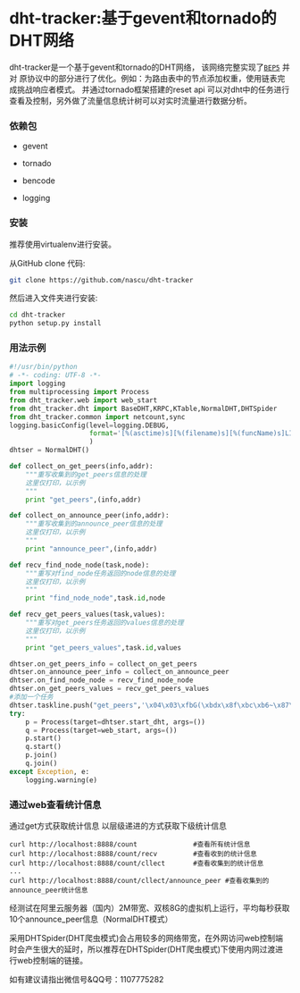 # dht-tracker:基于gevent和tornado的DHT网络

dht-tracker是一个基于gevent和tornado的DHT网络，
该网络完整实现了[`BEP5`](http://www.bittorrent.org/beps/bep_0005.html)
并对
原协议中的部分进行了优化。例如：为路由表中的节点添加权重，使用链表完成挑战响应者模式。
并通过tornado框架搭建的reset api 可以对dht中的任务进行查看及控制，另外做了流量信息统计树可以对实时流量进行数据分析。

### 依赖包

-   gevent

-   tornado

-   bencode

-   logging

### 安装

推荐使用virtualenv进行安装。

从GitHub clone 代码:

```bash
git clone https://github.com/nascu/dht-tracker
```

然后进入文件夹进行安装:

```bash
cd dht-tracker
python setup.py install
```

### 用法示例

```python
#!/usr/bin/python
# -*- coding: UTF-8 -*-
import logging
from multiprocessing import Process
from dht_tracker.web import web_start
from dht_tracker.dht import BaseDHT,KRPC,KTable,NormalDHT,DHTSpider
from dht_tracker.common import netcount,sync
logging.basicConfig(level=logging.DEBUG,
                    format='[%(asctime)s][%(filename)s][%(funcName)s]LINE %(lineno)-4d : %(levelname)-8s %(message)s'
                    )
dhtser = NormalDHT()

def collect_on_get_peers(info,addr):
    """重写收集到的get_peers信息的处理
    这里仅打印，以示例
    """
    print "get_peers",(info,addr)

def collect_on_announce_peer(info,addr):
    """重写收集到的announce_peer信息的处理
    这里仅打印，以示例
    """
    print "announce_peer",(info,addr)

def recv_find_node_node(task,node):
    """重写对find_node任务返回的node信息的处理
    这里仅打印，以示例
    """
    print "find_node_node",task.id,node

def recv_get_peers_values(task,values):
    """重写对get_peers任务返回的values信息的处理
    这里仅打印，以示例
    """
    print "get_peers_values",task.id,values

dhtser.on_get_peers_info = collect_on_get_peers
dhtser.on_announce_peer_info = collect_on_announce_peer
dhtser.on_find_node_node = recv_find_node_node
dhtser.on_get_peers_values = recv_get_peers_values
#添加一个任务
dhtser.taskline.push("get_peers",'\x04\x03\xfbG(\xbdx\x8f\xbc\xb6~\x87\xd6\xfe\xb2A\xef8\xc7Z')
try:
    p = Process(target=dhtser.start_dht, args=())
    q = Process(target=web_start, args=())
    p.start()
    q.start()
    p.join()
    q.join()
except Exception, e:
    logging.warning(e)
```

### 通过web查看统计信息

通过get方式获取统计信息
以层级递进的方式获取下级统计信息

```shell
curl http://localhost:8888/count              #查看所有统计信息
curl http://localhost:8888/count/recv         #查看收到的统计信息
curl http://localhost:8888/count/cllect       #查看收集到的统计信息
...
curl http://localhost:8888/count/cllect/announce_peer #查看收集到的announce_peer统计信息
```
经测试在阿里云服务器（国内）2M带宽、双核8G的虚拟机上运行，平均每秒获取10个announce_peer信息（NormalDHT模式）

采用DHTSpider(DHT爬虫模式)会占用较多的网络带宽，在外网访问web控制端时会产生很大的延时，所以推荐在DHTSpider(DHT爬虫模式)下使用内网过渡进行web控制端的链接。

如有建议请指出微信号&QQ号：1107775282
